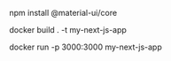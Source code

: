 npm install @material-ui/core

docker build . -t my-next-js-app

docker run -p 3000:3000 my-next-js-app
